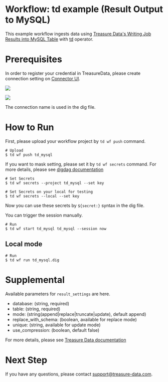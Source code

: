 # Workflow: td example (Result Output to MySQL)

This example workflow ingests data using [Treasure Data's Writing Job Results into MySQL Table](https://docs.treasuredata.com/display/public/INT/MySQL+Tables+Export+Integration) with [td](https://docs.digdag.io/operators/td.html) operator.

# Prerequisites

In order to register your credential in TreasureData, please create connection setting on [Connector UI](https://console.treasuredata.com/app/connections).

![](https://t.gyazo.com/teams/treasure-data/6c75a02061c43f1e914589b715a9614f.png)

![](https://t.gyazo.com/teams/treasure-data/a35d719f2a781349e5854315a7f6c3e0.png)

The connection name is used in the dig file.

# How to Run

First, please upload your workflow project by `td wf push` command.

    # Upload
    $ td wf push td_mysql

If you want to mask setting, please set it by `td wf secrets` command. For more details, please see [digdag documentation](https://docs.digdag.io/command_reference.html#secrets)

    # Set Secrets
    $ td wf secrets --project td_mysql --set key

    # Set Secrets on your local for testing
    $ td wf secrets --local --set key

Now you can use these secrets by `${secret:}` syntax in the dig file.

You can trigger the session manually.

    # Run
    $ td wf start td_mysql td_mysql --session now

## Local mode

    # Run
    $ td wf run td_mysql.dig

# Supplemental

Available parameters for `result_settings` are here.

- database: (string, required)
- table: (string, required)
- mode: (string(append|replace|truncate|update), default append)
- replace_with_schema: (boolean, available for replace mode)
- unique: (string, available for update mode)
- use_compression: (boolean, default false)

For more details, please see [Treasure Data documentation](https://docs.treasuredata.com/display/public/INT/MySQL+Tables+Export+Integration#MySQLTablesExportIntegration-SetTransferSettings)

# Next Step

If you have any questions, please contact support@treasure-data.com.
